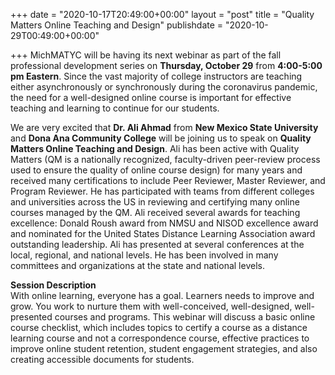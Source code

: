 +++
date = "2020-10-17T20:49:00+00:00"
layout = "post"
title = "Quality Matters Online Teaching and Design"
publishdate = "2020-10-29T00:49:00+00:00"

+++
MichMATYC will be having its next webinar as part of the fall professional development series on <b>Thursday, October 29</b> from <b>4:00-5:00 pm Eastern</b>. Since the vast majority of college instructors are teaching either asynchronously or synchronously during the coronavirus pandemic, the need for a well-designed online course is important for effective teaching and learning to continue for our students.<br/>

We are very excited that <b>Dr. Ali Ahmad</b> from <b>New Mexico State University</b> and <b>Dona Ana Community College</b> will be joining us to speak on <b>Quality Matters Online Teaching and Design</b>. Ali has been active with Quality Matters (QM is a nationally recognized, faculty-driven peer-review process used to ensure the quality of online course design) for many years and received many certifications to include Peer Reviewer, Master Reviewer, and Program Reviewer. He has participated with teams from different colleges and universities across the US in reviewing and certifying many online courses managed by the QM. Ali received several awards for teaching excellence: Donald Roush award from NMSU and NISOD excellence award and nominated for the United States Distance Learning Association award outstanding leadership. Ali has presented at several conferences at the local, regional, and national levels. He has been involved in many committees and organizations at the state and national levels.<br/>

<b>Session Description</b><br>
With online learning, everyone has a goal. Learners needs to improve and grow. You work to nurture them with well-conceived, well-designed, well-presented courses and programs. This webinar will discuss a basic online course checklist, which includes topics to certify a course as a distance learning course and not a correspondence course, effective practices to improve online student retention, student engagement strategies, and also creating accessible documents for students.
